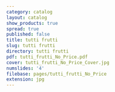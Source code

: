 ```yaml
---
category: catalog
layout: catalog
show_products: true
spread: true
published: false
title: tutti frutti
slug: tutti frutti
directory: tutti frutti
pdf: tutti_frutti_No_Price.pdf
cover: tutti_frutti_No_Price_Cover.jpg
numslides: '4'
filebase: pages/tutti_frutti_No_Price
extension: jpg
---
```

